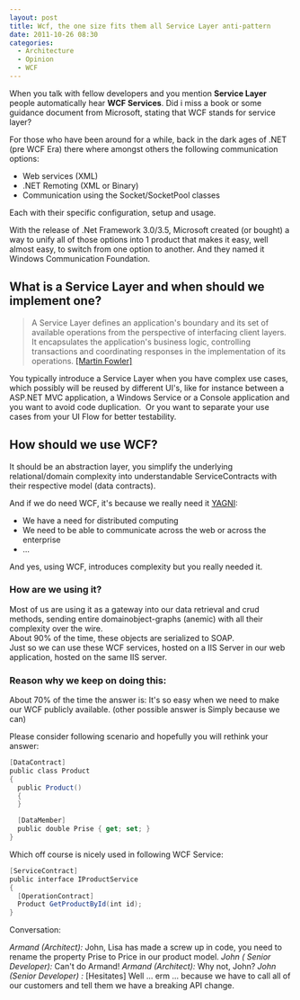 ```yaml
---
layout: post
title: Wcf, the one size fits them all Service Layer anti-pattern
date: 2011-10-26 08:30
categories:
  - Architecture
  - Opinion
  - WCF
---
```


When you talk with fellow developers and you mention **Service Layer** people automatically hear **WCF Services**. Did i miss a book or some guidance document from Microsoft, stating that WCF stands for service layer?

For those who have been around for a while, back in the dark ages of .NET (pre WCF Era) there where amongst others the following communication options:

- Web services (XML)
- .NET Remoting (XML or Binary)
- Communication using the Socket/SocketPool classes

Each with their specific configuration, setup and usage.

With the release of .Net Framework 3.0/3.5, Microsoft created (or bought) a way to unify all of those options into 1 product that makes it easy, well almost easy, to switch from one option to another. And they named it Windows Communication Foundation.

## What is a Service Layer and when should we implement one?

> A Service Layer defines an application's boundary and its set of available operations from the perspective of interfacing client layers. It encapsulates the application's business logic, controlling transactions and coordinating responses in the implementation of its operations. [[Martin Fowler]](http://martinfowler.com/eaaCatalog/serviceLayer.html)

You typically introduce a Service Layer when you have complex use cases, which possibly will be reused by different UI's, like for instance between a ASP.NET MVC application, a Windows Service or a Console application and you want to avoid code duplication.  Or you want to separate your use cases from your UI Flow for better testability.

## How should we use WCF?

It should be an abstraction layer, you simplify the underlying relational/domain complexity into understandable ServiceContracts with their respective model (data contracts).

And if we do need WCF, it's because we really need it [YAGNI](https://en.wikipedia.org/wiki/You_aren't_gonna_need_it "You aren't gonna need it"):

- We have a need for distributed computing
- We need to be able to communicate across the web or across the enterprise
- ...

And yes, using WCF, introduces complexity but you really needed it.

### How are we using it?

Most of us are using it as a gateway into our data retrieval and crud methods, sending entire domainobject-graphs (anemic) with all their complexity over the wire.  
About 90% of the time, these objects are serialized to SOAP.  
Just so we can use these WCF services, hosted on a IIS Server in our web application, hosted on the same IIS server.

### Reason why we keep on doing this:

About 70% of the time the answer is: It's so easy when we need to make our WCF publicly available. (other possible answer is Simply because we can)

Please consider following scenario and hopefully you will rethink your answer:

```csharp
[DataContract]
public class Product
{
  public Product()
  {
  }

  [DataMember]
  public double Prise { get; set; }
}
```

Which off course is nicely used in following WCF Service:

```csharp
[ServiceContract]
public interface IProductService
{
  [OperationContract]
  Product GetProductById(int id);
}
```

Conversation:

_Armand (Architect):_ John, Lisa has made a screw up in code, you need to rename the property Prise to Price in our product model.
_John ( Senior Developer):_ Can't do Armand!
_Armand (Architect):_ Why not, John?
_John (Senior Developer) :_ [Hesitates] Well ... erm ... because we have to call all of our customers and tell them we have a breaking API change.
